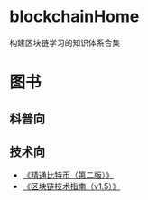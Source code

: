 # blockchainHome
构建区块链学习的知识体系合集

# 图书
## 科普向
## 技术向
- [《精通比特币（第二版）》](https://www.8btc.com/books/834/masterbitcoin2cn/_book/)
- [《区块链技术指南（v1.5）》](https://yeasy.gitbook.io/blockchain_guide/)

